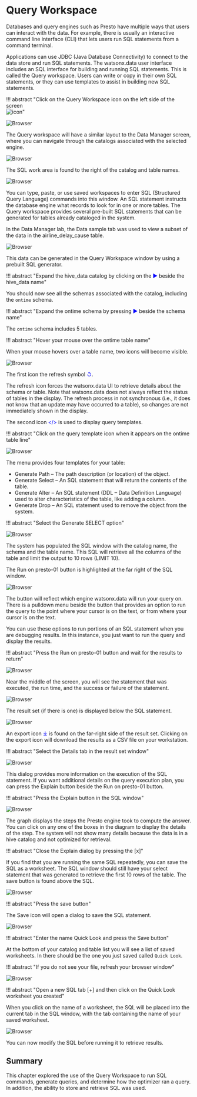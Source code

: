 # Query Workspace
Databases and query engines such as Presto have multiple ways that users can interact with the data. For example, there is usually an interactive command line interface (CLI) that lets users run SQL statements from a command terminal. 

Applications can use JDBC (Java Database Connectivity) to connect to the data store and run SQL statements. The watsonx.data user interface includes an SQL interface for building and running SQL statements. This is called the Query workspace. Users can write or copy in their own SQL statements, or they can use templates to assist in building new SQL statements.

!!! abstract "Click on the Query Workspace icon on the left side of the screen<br>![icon](wxd-images/watsonx-workspace-icon.png)"

![Browser](wxd-images/watsonx-select-queryworkspace.png) 

The Query workspace will have a similar layout to the Data Manager screen, where you can navigate through the catalogs associated with the selected engine.

![Browser](wxd-images/watsonx-query.png) 

The SQL work area is found to the right of the catalog and table names.

![Browser](wxd-images/watsonx-sql-area.png) 

You can type, paste, or use saved workspaces to enter SQL (Structured Query Language) commands into this window. An SQL statement instructs the database engine what records to look for in one or more tables. The Query workspace provides several pre-built SQL statements that can be generated for tables already cataloged in the system.

In the Data Manager lab, the Data sample tab was used to view a subset of the data in the airline_delay_cause table.

![Browser](wxd-images/watsonx-ontime-data-sample.png) 
 
This data can be generated in the Query Workspace window by using a prebuilt SQL generator. 

!!! abstract "Expand the hive_data catalog by clicking on the <span style="font-style:bold; color:blue;">&#9658;</span> beside the hive_data name"

You should now see all the schemas associated with the catalog, including the `ontime` schema.

!!! abstract "Expand the ontime schema by pressing <span style="font-style:bold; color:blue;">&#9658;</span> beside the schema name"

The `ontime` schema includes 5 tables.

!!! abstract "Hover your mouse over the ontime table name"

When your mouse hovers over a table name, two icons will become visible.

![Browser](wxd-images/watsonx-ontime-hover.png) 

The first icon the refresh symbol <span style="font-style:bold; color:blue;">&#8634;</span>.
 
The refresh icon forces the watsonx.data UI to retrieve details about the schema or table. Note that watsonx.data does not always reflect the status of tables in the display. The refresh process in not synchronous (i.e., it does not know that an update may have occurred to a table), so changes are not immediately shown in the display. 

The second icon <span style="font-style:bold; color:blue;">&lt;/&gt;</span> is used to display query templates. 
 
!!! abstract "Click on the query template icon when it appears on the ontime table line"

![Browser](wxd-images/watsonx-query-template.png)

The menu provides four templates for your table:

* Generate Path – The path description (or location) of the object.
* Generate Select – An SQL statement that will return the contents of the table.
* Generate Alter – An SQL statement (DDL – Data Definition Language) used to alter characteristics of the table, like adding a column.
* Generate Drop – An SQL statement used to remove the object from the system.

!!! abstract "Select the Generate SELECT option"

![Browser](wxd-images/watsonx-generated-sql.png)

The system has populated the SQL window with the catalog name, the schema and the table name. This SQL will retrieve all the columns of the table and limit the output to 10 rows (LIMIT 10). 

The Run on presto-01 button is highlighted at the far right of the SQL window. 

![Browser](wxd-images/watsonx-runpresto.png)

The button will reflect which engine watsonx.data will run your query on. There is a pulldown menu beside the button that provides an option to run the query to the point where your cursor is on the text, or from where your cursor is on the text.

You can use these options to run portions of an SQL statement when you are debugging results. In this instance, you just want to run the query and display the results. 

!!! abstract "Press the Run on presto-01 button and wait for the results to return"

![Browser](wxd-images/watsonx-sql-results.png)

Near the middle of the screen, you will see the statement that was executed, the run time, and the success or failure of the statement.

![Browser](wxd-images/watsonx-sql-success.png)

The result set (if there is one) is displayed below the SQL statement.

![Browser](wxd-images/watsonx-sql-answerset.png)

An export icon <span style="font-style:bold; color:blue;">&DownArrowBar;</span> is found on the far-right side of the result set. Clicking on the export icon will download the results as a CSV file on your workstation.

!!! abstract "Select the Details tab in the result set window"

![Browser](wxd-images/watsonx-sql-result-details.png)

This dialog provides more information on the execution of the SQL statement. If you want additional details on the query execution plan, you can press the Explain button beside the Run on presto-01 button.

!!! abstract "Press the Explain button in the SQL window"

![Browser](wxd-images/watsonx-sql-explain-results.png)

The graph displays the steps the Presto engine took to compute the answer. 
You can click on any one of the boxes in the diagram to display the details of the step. The system will not show many details because the data is in a hive catalog and not optimized for retrieval.

!!! abstract "Close the Explain dialog by pressing the [x]"

If you find that you are running the same SQL repeatedly, you can save the SQL as a worksheet. The SQL window should still have your select statement that was generated to retrieve the first 10 rows of the table. The save button is found above the SQL.

![Browser](wxd-images/watsonx-sql-save-button.png)

!!! abstract "Press the save button"

The Save icon will open a dialog to save the SQL statement.

![Browser](wxd-images/watsonx-save-dialog.png)

!!! abstract "Enter the name Quick Look and press the Save button"

At the bottom of your catalog and table list you will see a list of saved worksheets. In there should be the one you just saved called `Quick Look`.

!!! abstract "If you do not see your file, refresh your browser window"

![Browser](wxd-images/watsonx-sql-saved-file.png)

!!! abstract "Open a new SQL tab [+] and then click on the Quick Look worksheet you created"
 
When you click on the name of a worksheet, the SQL will be placed into the current tab in the SQL window, with the tab containing the name of your saved worksheet. 

![Browser](wxd-images/watsonx-sql-retrieved.png)
 
You can now modify the SQL before running it to retrieve results.

## Summary

This chapter explored the use of the Query Workspace to run SQL commands, generate queries, and determine how the optimizer ran a query. In addition, the ability to store and retrieve SQL was used.